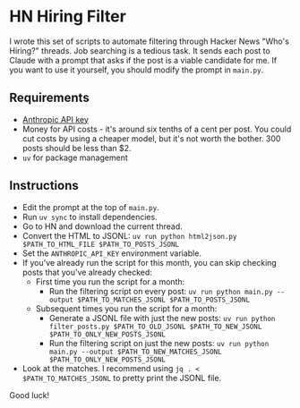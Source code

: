 # HN Hiring Filter

I wrote this set of scripts to automate filtering through Hacker News "Who's Hiring?" threads. Job
searching is a tedious task. It sends each post to Claude with a prompt that asks if the post is a
viable candidate for me. If you want to use it yourself, you should modify the prompt in `main.py`.

## Requirements

- [Anthropic API key](https://console.anthropic.com)
- Money for API costs - it's around six tenths of a cent per post. You could cut costs by using a
  cheaper model, but it's not worth the bother. 300 posts should be less than $2.
- `uv` for package management

## Instructions

- Edit the prompt at the top of `main.py`.
- Run `uv sync` to install dependencies.
- Go to HN and download the current thread.
- Convert the HTML to JSONL: `uv run python html2json.py $PATH_TO_HTML_FILE $PATH_TO_POSTS_JSONL`
- Set the `ANTHROPIC_API_KEY` environment variable.
- If you've already run the script for this month, you can skip checking posts that you've already
  checked:
  - First time you run the script for a month:
    - Run the filtering script on every post: `uv run python main.py --output $PATH_TO_MATCHES_JSONL $PATH_TO_POSTS_JSONL`
  - Subsequent times you run the script for a month:
    - Generate a JSONL file with just the new posts: `uv run python filter_posts.py $PATH_TO_OLD_JSONL $PATH_TO_NEW_JSONL $PATH_TO_ONLY_NEW_POSTS_JSONL`
    - Run the filtering script on just the new posts: `uv run python main.py --output $PATH_TO_NEW_MATCHES_JSONL $PATH_TO_ONLY_NEW_POSTS_JSONL`
- Look at the matches. I recommend using `jq . < $PATH_TO_MATCHES_JSONL` to pretty print the JSONL
  file.

Good luck!

